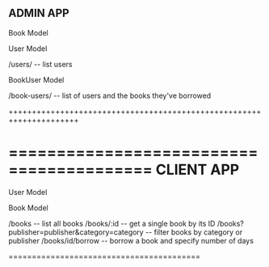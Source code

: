 
## ADMIN APP

Book Model

[comment]: <> (/books/create -- create book )

[comment]: <> (/books/delete -- delete book)

[comment]: <> (/borrowed-books/ -- fetch borrowed books)

User Model

/users/ -- list users

BookUser Model

/book-users/ -- list of users and the books they've borrowed

+++++++++++++++++++++++++++++++++++++++++++++++++++++++++++++++++++++

=========================================
CLIENT APP
=========================================

User Model

[comment]: <> (/create/ -- creates a new user)

Book Model

/books -- list all books
/books/:id -- get a single book by its ID
/books?publisher=publisher&category=category -- filter books by category or publisher
/books/id/borrow -- borrow a book and specify number of days

=========================================